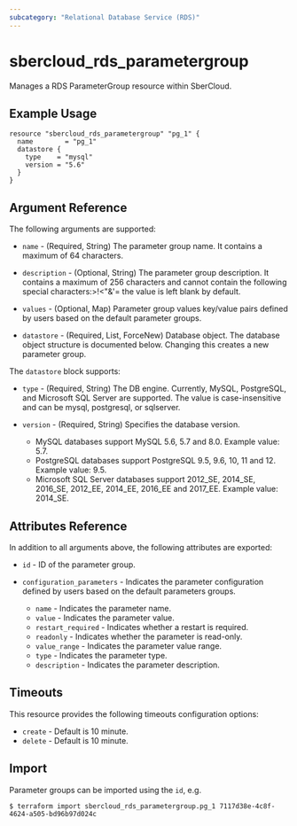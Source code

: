 ```yaml
---
subcategory: "Relational Database Service (RDS)"
---
```


# sbercloud\_rds\_parametergroup

Manages a RDS ParameterGroup resource within SberCloud.

## Example Usage

```hcl
resource "sbercloud_rds_parametergroup" "pg_1" {
  name        = "pg_1"
  datastore {
    type    = "mysql"
    version = "5.6"
  }
}

```

## Argument Reference

The following arguments are supported:

* `name` - (Required, String) The parameter group name. It contains a maximum of 64 characters.

* `description` - (Optional, String) The parameter group description. It contains a maximum of 256 characters and cannot contain the following special characters:>!<"&'= the value is left blank by default.

* `values` - (Optional, Map) Parameter group values key/value pairs defined by users based on the default parameter groups.

* `datastore` - (Required, List, ForceNew) Database object. The database object structure is documented below. Changing this creates a new parameter group.

The `datastore` block supports:

* `type` - (Required, String) The DB engine. Currently, MySQL, PostgreSQL, and Microsoft SQL Server are supported. The value is case-insensitive and can be mysql, postgresql, or sqlserver.

* `version` - (Required, String) Specifies the database version.

	* MySQL databases support MySQL 5.6, 5.7 and 8.0. Example value: 5.7.
	* PostgreSQL databases support PostgreSQL 9.5, 9.6, 10, 11 and 12. Example value: 9.5.
	* Microsoft SQL Server databases support 2012_SE, 2014_SE, 2016_SE, 2012_EE, 2014_EE, 2016_EE and 2017_EE. Example value: 2014_SE.


## Attributes Reference

In addition to all arguments above, the following attributes are exported:

* `id` -  ID of the parameter group.

* `configuration_parameters` - Indicates the parameter configuration defined by users based on the default parameters groups.

	* `name` - Indicates the parameter name.
	* `value` - Indicates the parameter value.
	* `restart_required` - Indicates whether a restart is required.
	* `readonly` - Indicates whether the parameter is read-only.
	* `value_range` - Indicates the parameter value range.
	* `type` - Indicates the parameter type.
	* `description` - Indicates the parameter description.

## Timeouts
This resource provides the following timeouts configuration options:
- `create` - Default is 10 minute.
- `delete` - Default is 10 minute.

## Import

Parameter groups can be imported using the `id`, e.g.

```
$ terraform import sbercloud_rds_parametergroup.pg_1 7117d38e-4c8f-4624-a505-bd96b97d024c
```
